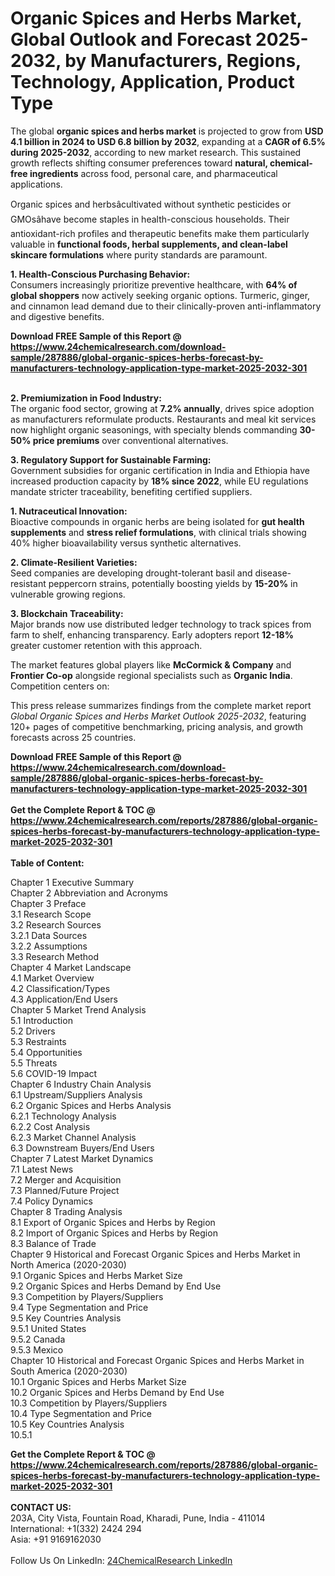 <h1>Organic Spices and Herbs Market, Global Outlook and Forecast 2025-2032, by Manufacturers, Regions, Technology, Application, Product Type</h1><p>The global <strong>organic spices and herbs market</strong> is projected to grow from <strong>USD 4.1 billion in 2024 to USD 6.8 billion by 2032</strong>, expanding at a <strong>CAGR of 6.5% during 2025-2032</strong>, according to new market research. This sustained growth reflects shifting consumer preferences toward <strong>natural, chemical-free ingredients</strong> across food, personal care, and pharmaceutical applications.</p><p>Organic spices and herbsâcultivated without synthetic pesticides or GMOsâhave become staples in health-conscious households. Their antioxidant-rich profiles and therapeutic benefits make them particularly valuable in <strong>functional foods, herbal supplements, and clean-label skincare formulations</strong> where purity standards are paramount.</p><p><strong>1. Health-Conscious Purchasing Behavior:</strong><br>
Consumers increasingly prioritize preventive healthcare, with <strong>64% of global shoppers</strong> now actively seeking organic options. Turmeric, ginger, and cinnamon lead demand due to their clinically-proven anti-inflammatory and digestive benefits.</p><div><b>Download FREE Sample of this Report @ 
            <a href="https://www.24chemicalresearch.com/download-sample/287886/global-organic-spices-herbs-forecast-by-manufacturers-technology-application-type-market-2025-2032-301">
            https://www.24chemicalresearch.com/download-sample/287886/global-organic-spices-herbs-forecast-by-manufacturers-technology-application-type-market-2025-2032-301</a></b></div><br><p><strong>2. Premiumization in Food Industry:</strong><br>
The organic food sector, growing at <strong>7.2% annually</strong>, drives spice adoption as manufacturers reformulate products. Restaurants and meal kit services now highlight organic seasonings, with specialty blends commanding <strong>30-50% price premiums</strong> over conventional alternatives.</p><p><strong>3. Regulatory Support for Sustainable Farming:</strong><br>
Government subsidies for organic certification in India and Ethiopia have increased production capacity by <strong>18% since 2022</strong>, while EU regulations mandate stricter traceability, benefiting certified suppliers.</p><p><strong>1. Nutraceutical Innovation:</strong><br>
Bioactive compounds in organic herbs are being isolated for <strong>gut health supplements</strong> and <strong>stress relief formulations</strong>, with clinical trials showing 40% higher bioavailability versus synthetic alternatives.</p><p><strong>2. Climate-Resilient Varieties:</strong><br>
Seed companies are developing drought-tolerant basil and disease-resistant peppercorn strains, potentially boosting yields by <strong>15-20%</strong> in vulnerable growing regions.</p><p><strong>3. Blockchain Traceability:</strong><br>
Major brands now use distributed ledger technology to track spices from farm to shelf, enhancing transparency. Early adopters report <strong>12-18%</strong> greater customer retention with this approach.</p><p>The market features global players like <strong>McCormick &amp; Company</strong> and <strong>Frontier Co-op</strong> alongside regional specialists such as <strong>Organic India</strong>. Competition centers on:</p><p>This press release summarizes findings from the complete market report <em>Global Organic Spices and Herbs Market Outlook 2025-2032</em>, featuring 120+ pages of competitive benchmarking, pricing analysis, and growth forecasts across 25 countries.</p><div><b>Download FREE Sample of this Report @ 
            <a href="https://www.24chemicalresearch.com/download-sample/287886/global-organic-spices-herbs-forecast-by-manufacturers-technology-application-type-market-2025-2032-301">
            https://www.24chemicalresearch.com/download-sample/287886/global-organic-spices-herbs-forecast-by-manufacturers-technology-application-type-market-2025-2032-301</a></b></div><br><div><b>Get the Complete Report & TOC @ 
            <a href="https://www.24chemicalresearch.com/reports/287886/global-organic-spices-herbs-forecast-by-manufacturers-technology-application-type-market-2025-2032-301">
            https://www.24chemicalresearch.com/reports/287886/global-organic-spices-herbs-forecast-by-manufacturers-technology-application-type-market-2025-2032-301</a></b></div><br>
            <b>Table of Content:</b><p>Chapter 1 Executive Summary<br />
Chapter 2 Abbreviation and Acronyms<br />
Chapter 3 Preface<br />
3.1 Research Scope<br />
3.2 Research Sources<br />
3.2.1 Data Sources<br />
3.2.2 Assumptions<br />
3.3 Research Method<br />
Chapter 4 Market Landscape<br />
4.1 Market Overview<br />
4.2 Classification/Types<br />
4.3 Application/End Users<br />
Chapter 5 Market Trend Analysis<br />
5.1 Introduction<br />
5.2 Drivers<br />
5.3 Restraints<br />
5.4 Opportunities<br />
5.5 Threats<br />
5.6 COVID-19 Impact<br />
Chapter 6 Industry Chain Analysis<br />
6.1 Upstream/Suppliers Analysis<br />
6.2 Organic Spices and Herbs Analysis<br />
6.2.1 Technology Analysis<br />
6.2.2 Cost Analysis<br />
6.2.3 Market Channel Analysis<br />
6.3 Downstream Buyers/End Users<br />
Chapter 7 Latest Market Dynamics<br />
7.1 Latest News<br />
7.2 Merger and Acquisition<br />
7.3 Planned/Future Project<br />
7.4 Policy Dynamics<br />
Chapter 8 Trading Analysis<br />
8.1 Export of Organic Spices and Herbs by Region<br />
8.2 Import of Organic Spices and Herbs by Region<br />
8.3 Balance of Trade<br />
Chapter 9 Historical and Forecast Organic Spices and Herbs Market in North America (2020-2030)<br />
9.1 Organic Spices and Herbs Market Size<br />
9.2 Organic Spices and Herbs Demand by End Use<br />
9.3 Competition by Players/Suppliers<br />
9.4 Type Segmentation and Price<br />
9.5 Key Countries Analysis<br />
9.5.1 United States<br />
9.5.2 Canada<br />
9.5.3 Mexico<br />
Chapter 10 Historical and Forecast Organic Spices and Herbs Market in South America (2020-2030)<br />
10.1 Organic Spices and Herbs Market Size<br />
10.2 Organic Spices and Herbs Demand by End Use<br />
10.3 Competition by Players/Suppliers<br />
10.4 Type Segmentation and Price<br />
10.5 Key Countries Analysis<br />
10.5.1</p><div><b>Get the Complete Report & TOC @ 
            <a href="https://www.24chemicalresearch.com/reports/287886/global-organic-spices-herbs-forecast-by-manufacturers-technology-application-type-market-2025-2032-301">
            https://www.24chemicalresearch.com/reports/287886/global-organic-spices-herbs-forecast-by-manufacturers-technology-application-type-market-2025-2032-301</a></b></div><br><b>CONTACT US:</b><br>
            203A, City Vista, Fountain Road, Kharadi, Pune, India - 411014<br>
            International: +1(332) 2424 294<br>
            Asia: +91 9169162030 <br><br>
            Follow Us On LinkedIn: <a href="https://www.linkedin.com/company/24chemicalresearch/">24ChemicalResearch LinkedIn</a>